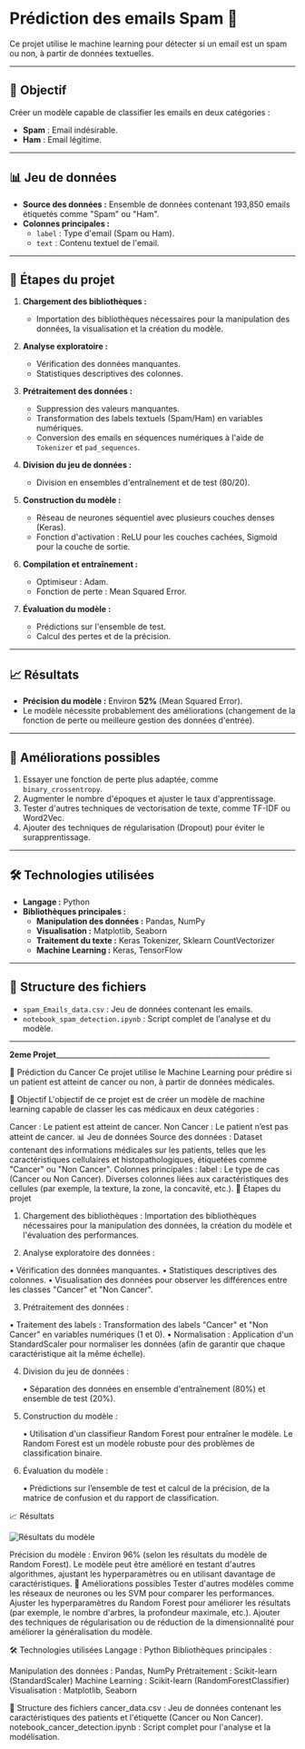 # Prédiction des emails Spam 📧

Ce projet utilise le machine learning pour détecter si un email est un spam ou non, à partir de données textuelles. 

---

## 📝 Objectif

Créer un modèle capable de classifier les emails en deux catégories : 
- **Spam** : Email indésirable.
- **Ham** : Email légitime.

---

## 📊 Jeu de données

- **Source des données :** Ensemble de données contenant 193,850 emails étiquetés comme "Spam" ou "Ham".
- **Colonnes principales :**
  - `label` : Type d'email (Spam ou Ham).
  - `text` : Contenu textuel de l'email.

---

## 🔧 Étapes du projet

1. **Chargement des bibliothèques :**
   - Importation des bibliothèques nécessaires pour la manipulation des données, la visualisation et la création du modèle.

2. **Analyse exploratoire :**
   - Vérification des données manquantes.
   - Statistiques descriptives des colonnes.

3. **Prétraitement des données :**
   - Suppression des valeurs manquantes.
   - Transformation des labels textuels (Spam/Ham) en variables numériques.
   - Conversion des emails en séquences numériques à l'aide de `Tokenizer` et `pad_sequences`.

4. **Division du jeu de données :**
   - Division en ensembles d'entraînement et de test (80/20).

5. **Construction du modèle :**
   - Réseau de neurones séquentiel avec plusieurs couches denses (Keras).
   - Fonction d'activation : ReLU pour les couches cachées, Sigmoid pour la couche de sortie.

6. **Compilation et entraînement :**
   - Optimiseur : Adam.
   - Fonction de perte : Mean Squared Error.

7. **Évaluation du modèle :**
   - Prédictions sur l'ensemble de test.
   - Calcul des pertes et de la précision.

---

## 📈 Résultats

- **Précision du modèle :** Environ **52%** (Mean Squared Error).
- Le modèle nécessite probablement des améliorations (changement de la fonction de perte ou meilleure gestion des données d'entrée).

---

## 🚀 Améliorations possibles

1. Essayer une fonction de perte plus adaptée, comme `binary_crossentropy`.
2. Augmenter le nombre d'époques et ajuster le taux d'apprentissage.
3. Tester d'autres techniques de vectorisation de texte, comme TF-IDF ou Word2Vec.
4. Ajouter des techniques de régularisation (Dropout) pour éviter le surapprentissage.

---

## 🛠️ Technologies utilisées

- **Langage :** Python
- **Bibliothèques principales :**
  - **Manipulation des données :** Pandas, NumPy
  - **Visualisation :** Matplotlib, Seaborn
  - **Traitement du texte :** Keras Tokenizer, Sklearn CountVectorizer
  - **Machine Learning :** Keras, TensorFlow

---

## 📂 Structure des fichiers

- `spam_Emails_data.csv` : Jeu de données contenant les emails.
- `notebook_spam_detection.ipynb` : Script complet de l'analyse et du modèle.

---





____________________________2eme Projet_______________________________________________________________________________________


🦠 Prédiction du Cancer
Ce projet utilise le Machine Learning pour prédire si un patient est atteint de cancer ou non, à partir de données médicales.

📝 Objectif
L'objectif de ce projet est de créer un modèle de machine learning capable de classer les cas médicaux en deux catégories :

Cancer : Le patient est atteint de cancer.
Non Cancer : Le patient n’est pas atteint de cancer.
📊 Jeu de données
Source des données : Dataset contenant des informations médicales sur les patients, telles que les caractéristiques cellulaires et histopathologiques, étiquetées comme "Cancer" ou "Non Cancer".
Colonnes principales :
label : Le type de cas (Cancer ou Non Cancer).
Diverses colonnes liées aux caractéristiques des cellules (par exemple, la texture, la zone, la concavité, etc.).
🔧 Étapes du projet
1) Chargement des bibliothèques :
Importation des bibliothèques nécessaires pour la manipulation des données, la création du modèle et l'évaluation des performances.




2) Analyse exploratoire des données :

• Vérification des données manquantes.
• Statistiques descriptives des colonnes.
• Visualisation des données pour observer les différences entre les classes "Cancer" et "Non Cancer".


3) Prétraitement des données :

• Traitement des labels : Transformation des labels "Cancer" et "Non Cancer" en variables numériques (1 et 0).
• Normalisation : Application d'un StandardScaler pour normaliser les données (afin de garantir que chaque caractéristique ait la même échelle).




4) Division du jeu de données :

    • Séparation des données en ensemble d'entraînement (80%) et ensemble de test (20%).

5) Construction du modèle :

    • Utilisation d'un classifieur Random Forest pour entraîner le modèle. Le Random Forest est un modèle robuste pour des problèmes de classification binaire.


6) Évaluation du modèle :

   • Prédictions sur l’ensemble de test et calcul de la précision, de la matrice de confusion et du rapport de classification.



📈 Résultats

![Résultats du modèle](images/resultat.png)

Précision du modèle : Environ 96% (selon les résultats du modèle de Random Forest).
Le modèle peut être amélioré en testant d'autres algorithmes, ajustant les hyperparamètres ou en utilisant davantage de caractéristiques.
🚀 Améliorations possibles
Tester d'autres modèles comme les réseaux de neurones ou les SVM pour comparer les performances.
Ajuster les hyperparamètres du Random Forest pour améliorer les résultats (par exemple, le nombre d'arbres, la profondeur maximale, etc.).
Ajouter des techniques de régularisation ou de réduction de la dimensionnalité pour améliorer la généralisation du modèle.


🛠️ Technologies utilisées
Langage : Python
Bibliothèques principales :

Manipulation des données : Pandas, NumPy
Prétraitement : Scikit-learn (StandardScaler)
Machine Learning : Scikit-learn (RandomForestClassifier)
Visualisation : Matplotlib, Seaborn

📂 Structure des fichiers
cancer_data.csv : Jeu de données contenant les caractéristiques des patients et l'étiquette (Cancer ou Non Cancer).
notebook_cancer_detection.ipynb : Script complet pour l'analyse et la modélisation.





